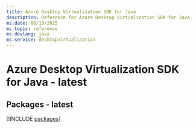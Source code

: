 ```yaml
---
title: Azure Desktop Virtualization SDK for Java
description: Reference for Azure Desktop Virtualization SDK for Java
ms.date: 06/13/2025
ms.topic: reference
ms.devlang: java
ms.service: desktopvirtualization
---
```

# Azure Desktop Virtualization SDK for Java - latest
## Packages - latest
[!INCLUDE [packages](desktop-virtualization-index.md)]